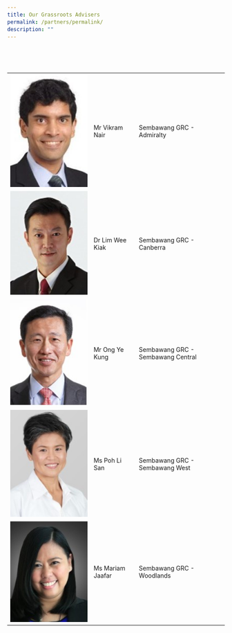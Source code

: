 ```yaml
---
title: Our Grassroots Advisers
permalink: /partners/permalink/
description: ""
---
```

<table> 
<tr> 
<td><img src="/images/Mr Vikram Nair.jpg" alt="How Koon Jauw" style="width:300px;"/></td> 
<td>Mr Vikram Nair </td>
<td>Sembawang GRC - Admiralty</td>
 </tr>
	<tr> 
<td><img src="/images/Dr Lim Wee Kiak.jpg" alt="Dr Lim Wee Kiak" style="width:300px;"/></td> 
<td>Dr Lim Wee Kiak</td>
<td>Sembawang GRC - Canberra</td>
 </tr>		
<tr> 
<td><img src="/images/Mr Ong Ye Kung.jpg" alt="Mr Ong Ye Kung" style="width:300px;"/></td> 
<td>Mr Ong Ye Kung</td>
<td>Sembawang GRC - Sembawang Central</td>
 </tr>			
<tr> 
<td><img src="/images/Ms Poh Li San.jpg" alt="Ms Poh Li San" style="width:300px;"/></td> 
<td>Ms Poh Li San</td>
<td>Sembawang GRC - Sembawang West</td>
	</tr>		
	<tr> 
<tr> 
<td><img src="/images/Ms Mariam Jaafar.jpg" alt="Ms Mariam Jaafar" style="width:300px;"/></td> 
<td>Ms Mariam Jaafar</td>
<td>Sembawang GRC - Woodlands</td>
	</tr>			
		
 </tr>